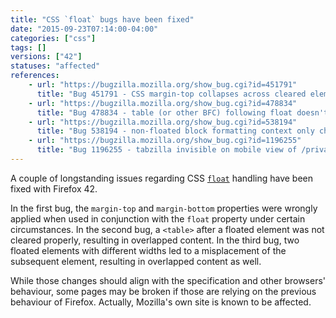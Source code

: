 ```yaml
---
title: "CSS `float` bugs have been fixed"
date: "2015-09-23T07:14:00-04:00"
categories: ["css"]
tags: []
versions: ["42"]
statuses: "affected"
references:
    - url: "https://bugzilla.mozilla.org/show_bug.cgi?id=451791"
      title: "Bug 451791 - CSS margin-top collapses across cleared element inside previous sibling and out top of previous sibling (works in Safari, but Firefox has a bug)"
    - url: "https://bugzilla.mozilla.org/show_bug.cgi?id=478834"
      title: "Bug 478834 - table (or other BFC) following float doesn't clear it even if it can't fit next to it, when lined up at their tops"
    - url: "https://bugzilla.mozilla.org/show_bug.cgi?id=538194"
      title: "Bug 538194 - non-floated block formatting context only checks top edge for overlap with floats rather than entire height"
    - url: "https://bugzilla.mozilla.org/show_bug.cgi?id=1196255"
      title: "Bug 1196255 - tabzilla invisible on mobile view of /privacy/tips/"
---
```

A couple of longstanding issues regarding CSS [`float`](https://developer.mozilla.org/en-US/docs/Web/CSS/float) handling have been fixed with Firefox 42. 

In the first bug, the `margin-top` and `margin-bottom` properties were wrongly applied when used in conjunction with the `float` property under certain circumstances. In the second bug, a `<table>` after a floated element was not cleared properly, resulting in overlapped content. In the third bug, two floated elements with different widths led to a misplacement of the subsequent element, resulting in overlapped content as well.

While those changes should align with the specification and other browsers' behaviour, some pages may be broken if those are relying on the previous behaviour of Firefox. Actually, Mozilla's own site is known to be affected.
